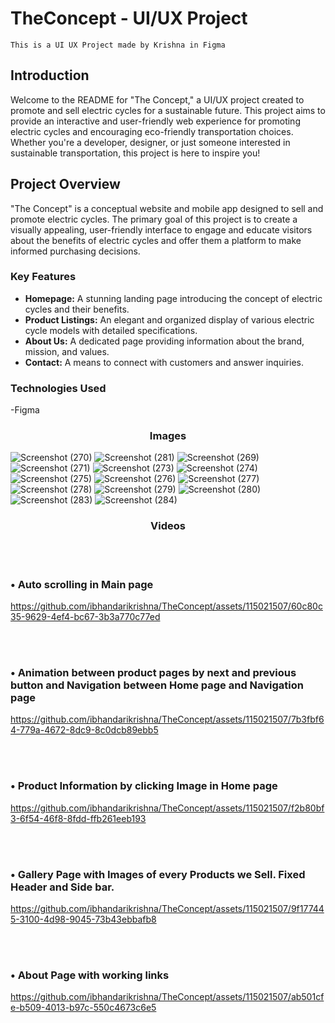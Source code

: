 # TheConcept - UI/UX Project
```
This is a UI UX Project made by Krishna in Figma
```


## Introduction

Welcome to the README for "The Concept," a UI/UX project created to promote and sell electric cycles for a sustainable future. This project aims to provide an interactive and user-friendly web experience for promoting electric cycles and encouraging eco-friendly transportation choices. Whether you're a developer, designer, or just someone interested in sustainable transportation, this project is here to inspire you!

## Project Overview

"The Concept" is a conceptual website and mobile app designed to sell and promote electric cycles. The primary goal of this project is to create a visually appealing, user-friendly interface to engage and educate visitors about the benefits of electric cycles and offer them a platform to make informed purchasing decisions. 

### Key Features

- **Homepage:** A stunning landing page introducing the concept of electric cycles and their benefits.
- **Product Listings:** An elegant and organized display of various electric cycle models with detailed specifications.
- **About Us:** A dedicated page providing information about the brand, mission, and values.
- **Contact:** A means to connect with customers and answer inquiries.

### Technologies Used
-Figma

<div align="center">
  <h3>Images</h3>
</div>

![Screenshot (270)](https://github.com/ibhandarikrishna/storage/assets/115021507/5c219805-d25a-4fd4-98ed-048b3a6fe6bc)
![Screenshot (281)](https://github.com/ibhandarikrishna/storage/assets/115021507/56f0cfac-10c5-49d3-a664-2d3b9150d329)
![Screenshot (269)](https://github.com/ibhandarikrishna/storage/assets/115021507/619c51d8-3097-46f6-8e69-562e399c5634)
![Screenshot (271)](https://github.com/ibhandarikrishna/storage/assets/115021507/4b6d1c00-dcbc-4c1a-80b9-abefe82feee4)
![Screenshot (273)](https://github.com/ibhandarikrishna/storage/assets/115021507/7b3505ad-05f7-480e-9f57-c875a62f686c)
![Screenshot (274)](https://github.com/ibhandarikrishna/storage/assets/115021507/56138938-287d-49c5-8cee-81f9e29b44cd)
![Screenshot (275)](https://github.com/ibhandarikrishna/storage/assets/115021507/e4c54ef0-180e-41e2-b5b1-7debccf27c81)
![Screenshot (276)](https://github.com/ibhandarikrishna/storage/assets/115021507/ef6fa054-96be-40c2-9ab6-d80f4d78f2ee)
![Screenshot (277)](https://github.com/ibhandarikrishna/storage/assets/115021507/d1b5eec0-b5ba-4c49-bed6-b741304eff37)
![Screenshot (278)](https://github.com/ibhandarikrishna/storage/assets/115021507/3128e879-6c6a-4440-8dbc-65d51629e344)
![Screenshot (279)](https://github.com/ibhandarikrishna/storage/assets/115021507/509a7be9-0459-4fec-bef3-5c5554c0fb38)
![Screenshot (280)](https://github.com/ibhandarikrishna/storage/assets/115021507/2ff6eaad-a76f-4771-8751-b948e85c484b)
![Screenshot (283)](https://github.com/ibhandarikrishna/storage/assets/115021507/021dae83-e2c2-48e3-944f-00dda426c404)
![Screenshot (284)](https://github.com/ibhandarikrishna/storage/assets/115021507/4f625c4c-8982-4156-9baa-3511a6d5d84b)


<div align="center">
  <h3>Videos</h3>
</div>
<br><br>
<h3>&#x2022; Auto scrolling in Main page</h3>

https://github.com/ibhandarikrishna/TheConcept/assets/115021507/60c80c35-9629-4ef4-bc67-3b3a770c77ed


<br><br>

<h3>&#x2022; Animation between product pages by next and previous button and Navigation between Home page and Navigation page</h3>

https://github.com/ibhandarikrishna/TheConcept/assets/115021507/7b3fbf64-779a-4672-8dc9-8c0dcb89ebb5


<br><br>
<h3>&#x2022; Product Information by clicking Image in Home page</h3>

https://github.com/ibhandarikrishna/TheConcept/assets/115021507/f2b80bf3-6f54-46f8-8fdd-ffb261eeb193


<br><br>
<h3>&#x2022; Gallery Page  with Images of every Products we Sell. Fixed Header and Side bar.</h3>

https://github.com/ibhandarikrishna/TheConcept/assets/115021507/9f177445-3100-4d98-9045-73b43ebbafb8


<br><br>
<h3>&#x2022; About Page with working links</h3>

https://github.com/ibhandarikrishna/TheConcept/assets/115021507/ab501cfe-b509-4013-b97c-550c4673c6e5
